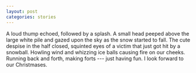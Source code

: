 ```yaml
---
layout: post
categories: stories
---
```

A loud thump echoed, followed by a splash.
A small head peeped above the large white pile and gazed upon the sky as the snow started to fall.
The cute despise in the half closed, squinted eyes of a victim that just got hit by a snowball.
Howling wind and whizzing ice balls causing fire on our cheeks.
Running back and forth, making forts --- just having fun.
I look forward to our Christmases.
